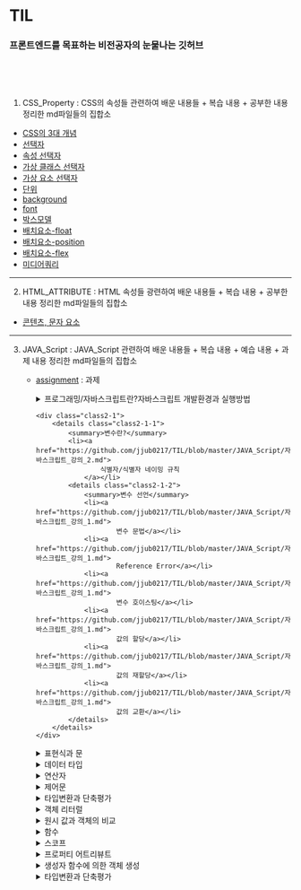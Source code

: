 # TIL

### 프론트엔드를 목표하는 비전공자의 눈물나는 깃허브

<br>

<br>

<br>



1. CSS_Property : CSS의 속성들 관련하여 배운 내용들 + 복습 내용 + 공부한 내용 정리한 md파일들의 집합소

- [CSS의 3대 개념](https://github.com/jjub0217/TIL/blob/master/CSS_Property/CSS의_3대_개념.md)
- [선택자](https://github.com/jjub0217/TIL/blob/master/CSS_Property/선택자.md)
- [속성 선택자](https://github.com/jjub0217/TIL/blob/master/CSS_Property/속성_선택자.md)
- [가상 클래스 선택자](https://github.com/jjub0217/TIL/blob/master/CSS_Property/가상_클래스_선택자.md)
- [가상 요소 선택자](https://github.com/jjub0217/TIL/blob/master/CSS_Property/가상_요소_선택자.md)
- [단위](https://github.com/jjub0217/TIL/blob/master/CSS_Property/단위.md)
- [background](https://github.com/jjub0217/TIL/blob/master/CSS_Property/background.md)
- [font](https://github.com/jjub0217/TIL/blob/master/CSS_Property/font.md)
- [박스모델](https://github.com/jjub0217/TIL/blob/master/CSS_Property/박스모델.md)
- [배치요소-float](https://github.com/jjub0217/TIL/blob/master/CSS_Property/배치요소-float.md)
- [배치요소-position](https://github.com/jjub0217/TIL/blob/master/CSS_Property/배치요소-position.md)
- [배치요소-flex](https://github.com/jjub0217/TIL/blob/master/CSS_Property/배치요소-flex.md)
- [미디어쿼리](https://github.com/jjub0217/TIL/blob/master/CSS_Property/미디어쿼리.md)

---

2. HTML_ATTRIBUTE : HTML 속성들 광련하여 배운 내용들 + 복습 내용 + 공부한 내용 정리한 md파일들의  집합소

-  [콘텐츠, 문자 요소](https://github.com/jjub0217/TIL/blob/master/HTML_ATTRIBUTE/HTML요소(contents_and_text).md)

---

3. JAVA_Script : JAVA_Script 관련하여 배운 내용들 + 복습 내용 + 예습 내용 + 과제  내용 정리한 md파일들의 집합소

   - [assignment](https://github.com/jjub0217/TIL/tree/master/JAVA_Script/assignment) : 과제

     <div class="class1">
             <details class="class1-1">
                 <summary>프로그래밍/자바스크립트란?자바스크립트 개발환경과 실행방법</summary>
                 <li><a href="https://github.com/jjub0217/TIL/blob/master/JAVA_Script/자바스크립트_강의_1.md">
                         프런트엔드 개발자란
                     </a></li>
                 <li><a href="https://github.com/jjub0217/TIL/blob/master/JAVA_Script/자바스크립트_강의_1.md">
                         Computational Thinking</a></li>
                 <li><a href="https://github.com/jjub0217/TIL/blob/master/JAVA_Script/자바스크립트_강의_1.md">
                         JAVA script의 소개
                     </a></li>
             </details>
         </div>

         <div class="class2-1">
             <details class="class2-1-1">
                 <summary>변수란?</summary>
                 <li><a href="https://github.com/jjub0217/TIL/blob/master/JAVA_Script/자바스크립트_강의_2.md">
                         식별자/식별자 네이밍 규칙
                     </a></li>
                 <details class="class2-1-2">
                     <summary>변수 선언</summary>
                     <li><a href="https://github.com/jjub0217/TIL/blob/master/JAVA_Script/자바스크립트_강의_1.md">
                             변수 문법</a></li>
                     <li><a href="https://github.com/jjub0217/TIL/blob/master/JAVA_Script/자바스크립트_강의_1.md">
                             Reference Error</a></li>
                     <li><a href="https://github.com/jjub0217/TIL/blob/master/JAVA_Script/자바스크립트_강의_1.md">
                             변수 호이스팅</a></li>
                     <li><a href="https://github.com/jjub0217/TIL/blob/master/JAVA_Script/자바스크립트_강의_1.md">
                             값의 할당</a></li>
                     <li><a href="https://github.com/jjub0217/TIL/blob/master/JAVA_Script/자바스크립트_강의_1.md">
                             값의 재할당</a></li>
                     <li><a href="https://github.com/jjub0217/TIL/blob/master/JAVA_Script/자바스크립트_강의_1.md">
                             값의 교환</a></li>
                 </details>
             </details>
         </div>

     <div class="class2-2">
         <details class="class2-2-1">
             <summary>표현식과 문</summary>
             <li><a href="https://github.com/jjub0217/TIL/blob/master/JAVA_Script/자바스크립트_강의_1.md">
                     값이란?
                 </a></li>
             <li><a href="https://github.com/jjub0217/TIL/blob/master/JAVA_Script/자바스크립트_강의_1.md">
                     리터럴이란?(원시타입/객체타입 이란?)</a></li>
               <li><a href="https://github.com/jjub0217/TIL/blob/master/JAVA_Script/자바스크립트_강의_1.md">
                 표현식
             </a></li>
         <li><a href="https://github.com/jjub0217/TIL/blob/master/JAVA_Script/자바스크립트_강의_1.md">
                 문
             </a></li>
     </details>
     </div>

     <div class="class3-1">
         <details class="class3-1-1">
             <summary>데이터 타입</summary>
             <li><a href="https://github.com/jjub0217/TIL/blob/master/JAVA_Script/자바스크립트_강의_1.md">
                     동적 타입 언어와 정적 타입 언어
                 </a></li>
         </details>
     </div>

     <div class="class3-2">
         <details class="class3-2-1">
             <summary>연산자</summary>
             <li><a href="https://github.com/jjub0217/TIL/blob/master/JAVA_Script/자바스크립트_강의_1.md">
                     산술 연산자(이항/단항)
                 </a></li>
             <li><a href="https://github.com/jjub0217/TIL/blob/master/JAVA_Script/자바스크립트_강의_1.md">
                     문자열 연결 연산자
                 </a></li>
             <li><a href="https://github.com/jjub0217/TIL/blob/master/JAVA_Script/자바스크립트_강의_1.md">
                     할당 연산자
                 </a></li>
             <details class="class3-2-2">
                 <summary>비교 연산자</summary>
                 <li><a href="https://github.com/jjub0217/TIL/blob/master/JAVA_Script/자바스크립트_강의_1.md">
                         동등 / 일치 비교 연산자
                     </a></li>
                 <li><a href="https://github.com/jjub0217/TIL/blob/master/JAVA_Script/자바스크립트_강의_1.md">
                         대소관계 비교 연산자
                     </a></li>
             </details>
             <li><a href="https://github.com/jjub0217/TIL/blob/master/JAVA_Script/자바스크립트_강의_1.md">삼항 조건 연산자
                 </a></li>
                 <li><a href="https://github.com/jjub0217/TIL/blob/master/JAVA_Script/자바스크립트_강의_1.md">논리 연산자
             </a></li>
             <li><a href="https://github.com/jjub0217/TIL/blob/master/JAVA_Script/자바스크립트_강의_1.md">단축 평가
         </a></li>
         </details>
     </div>  

     <div class="class4-1">
         <details class="class4-1-1">
             <summary>제어문</summary>
             <li><a href="https://github.com/jjub0217/TIL/blob/master/JAVA_Script/자바스크립트_강의_1.md">
                     블록문
                 </a></li>
             <details class="class4-1-2">
                 <summary>조건문</summary>
                 <li><a href="https://github.com/jjub0217/TIL/blob/master/JAVA_Script/자바스크립트_강의_1.md">
                         if문
                     </a></li>
                 <li><a href="https://github.com/jjub0217/TIL/blob/master/JAVA_Script/자바스크립트_강의_1.md">
                         if else문
                     </a></li>
                 <li><a href="https://github.com/jjub0217/TIL/blob/master/JAVA_Script/자바스크립트_강의_1.md">
                         else if문
                     </a></li>
                 <li><a href="https://github.com/jjub0217/TIL/blob/master/JAVA_Script/자바스크립트_강의_1.md">
                         switch문
                     </a></li>
             </details>
             <details class="class4-1-3">
                 <summary>반복문</summary>
                 <li><a href="https://github.com/jjub0217/TIL/blob/master/JAVA_Script/자바스크립트_강의_1.md">
                         for문
                     </a></li>
                 <li><a href="https://github.com/jjub0217/TIL/blob/master/JAVA_Script/자바스크립트_강의_1.md">
                         while문
                     </a></li>
                 <li><a href="https://github.com/jjub0217/TIL/blob/master/JAVA_Script/자바스크립트_강의_1.md">
                         do...while문
                     </a></li>
                 <li><a href="https://github.com/jjub0217/TIL/blob/master/JAVA_Script/자바스크립트_강의_1.md">
                         break문
                     </a></li>
                 <li><a href="https://github.com/jjub0217/TIL/blob/master/JAVA_Script/자바스크립트_강의_1.md">
                         continue문
                     </a></li>
             </details>
         </details>
     </div>

     <div class="class4-2">
         <details class="class4-2-1">
             <summary>타입변환과 단축평가</summary>
             <li><a href="">
                     타입변환이란?
                 </a></li>
             <details class="class4-2-2">
                 <summary>암묵적 타입 변환(문자열/숫자/불리언)</summary>
                 <li><a href="https://github.com/jjub0217/TIL/blob/master/JAVA_Script/자바스크립트_강의_1.md">
                         문자열 타입으로 변환
                     </a></li>
                 <li><a href="https://github.com/jjub0217/TIL/blob/master/JAVA_Script/자바스크립트_강의_1.md">
                         숫자 타입으로 변환
                     </a></li>
                         <li><a href="https://github.com/jjub0217/TIL/blob/master/JAVA_Script/자바스크립트_강의_1.md">
                     불리언 타입으로 변환
                 </a></li>
         </details>
         <details class="class4-2-3">
             <summary>명시적 타입 변환(문자열/숫자/불리언)</summary>
             <li><a href="https://github.com/jjub0217/TIL/blob/master/JAVA_Script/자바스크립트_강의_1.md">
                     문자열 타입으로 변환
                 </a></li>
                 <li><a href="https://github.com/jjub0217/TIL/blob/master/JAVA_Script/자바스크립트_강의_1.md">
                 숫자 타입으로 변환
             </a></li>
         <li><a href="https://github.com/jjub0217/TIL/blob/master/JAVA_Script/자바스크립트_강의_1.md">
                 불리언 타입으로 변환
             </a></li>
     </details>
     <li><a href="https://github.com/jjub0217/TIL/blob/master/JAVA_Script/자바스크립트_강의_1.md">
             단축 평가
         </a></li>
         </details>
     </div>

     <div class="class5-1">
         <details class="class5-1-1">
             <summary>객체 리터럴</summary>
             <details class="class5-1-1-1">
                 <summary>프로퍼티</summary>
                 <li><a href="https://github.com/jjub0217/TIL/blob/master/JAVA_Script/자바스크립트_강의_1.md">
                         프로퍼티 키
                     </a></li>
                 <li><a href="https://github.com/jjub0217/TIL/blob/master/JAVA_Script/자바스크립트_강의_1.md">
                         프로퍼티 값
                     </a></li>
             </details>
             <details class="class5-1-2">
                 <summary>메소드</summary>
                 <li><a href="https://github.com/jjub0217/TIL/blob/master/JAVA_Script/자바스크립트_강의_1.md">
                         프로퍼티 접근
                     </a></li>
                         <li><a href="https://github.com/jjub0217/TIL/blob/master/JAVA_Script/자바스크립트_강의_1.md">
                     프로퍼티 값 갱신
                 </a></li>
                  <li><a href="https://github.com/jjub0217/TIL/blob/master/JAVA_Script/자바스크립트_강의_1.md">
                 프로퍼티 동적 생성
             </a></li>
                   <li><a href="https://github.com/jjub0217/TIL/blob/master/JAVA_Script/자바스크립트_강의_1.md">
                 프로퍼티 삭제
             </a></li>
                 <li><a href="https://github.com/jjub0217/TIL/blob/master/JAVA_Script/자바스크립트_강의_1.md">
             프로퍼티 축약 표현
         </a></li>
     <li><a href="https://github.com/jjub0217/TIL/blob/master/JAVA_Script/자바스크립트_강의_1.md">
             프로퍼티 키 동적 생성
         </a></li>
                 <li><a href="https://github.com/jjub0217/TIL/blob/master/JAVA_Script/자바스크립트_강의_1.md">
             메소드 축약 표현
         </a></li>
             </details>
         </details>
     </div>

     <div class="class5-2">
         <details class="class5-2-1">
             <summary>원시 값과 객체의 비교</summary>
             <details class="class5-2-1-1">
                 <summary>원시값</summary>
                 <li><a href="https://github.com/jjub0217/TIL/blob/master/JAVA_Script/자바스크립트_강의_1.md">
                         값에 의한 전달     </a></li>
         </details>
         <details class="class5-2-1-2">
             <summary>객체</summary>
             <li><a href="https://github.com/jjub0217/TIL/blob/master/JAVA_Script/자바스크립트_강의_1.md">
                     참조에 의한 전달
                 </a></li>
         </details>
     </details>
     </div>

     <div class="class6">
         <details class="class6">
             <summary>함수</summary>
             <details class="class6-1-1">
                 <summary>함수 정의</summary>
                 <li><a href="https://github.com/jjub0217/TIL/blob/master/JAVA_Script/자바스크립트_강의_1.md">
                         함수 이름
                     </a></li>
                 <li><a href="https://github.com/jjub0217/TIL/blob/master/JAVA_Script/자바스크립트_강의_1.md">
                         매개 변수
                     </a></li>
                 <li><a href="https://github.com/jjub0217/TIL/blob/master/JAVA_Script/자바스크립트_강의_1.md">
                         반환값
                     </a></li>
                 <li><a href="https://github.com/jjub0217/TIL/blob/master/JAVA_Script/자바스크립트_강의_1.md">
                         식별자
                     </a></li>
                 <li><a href="https://github.com/jjub0217/TIL/blob/master/JAVA_Script/자바스크립트_강의_1.md">
                         함수를 정의하는 방법
                     </a></li>
             </details>
             <details class="class6-1-2">
                 <summary>함수 호출</summary>
                 <li><a href="https://github.com/jjub0217/TIL/blob/master/JAVA_Script/자바스크립트_강의_1.md">
                         인수
                     </a></li>
             </details>
             <details class="class6-2">
                 <summary>함수 리터럴</summary>
                 <details class="class6-2-1">
                     <summary>기명 함수 리터럴</summary>
                     <li><a href="https://github.com/jjub0217/TIL/blob/master/JAVA_Script/자바스크립트_강의_1.md">
                             함수 선언문
                         </a></li>
                 </details>
                 <details class="class6-2-2">
                     <summary>기명 함수 리터럴 & 익명 함수 리터럴</summary>
                     <li><a href="https://github.com/jjub0217/TIL/blob/master/JAVA_Script/자바스크립트_강의_1.md">
                             함수 표현식
                         </a></li>
                 </details>
             </details>
             <details class="class6-3">
                 <summary>함수 호출</summary>
                 <details class="class6-3-1">
                     <summary>인수가 부족하거나 초과한 경우</summary>
                     <li><a href="https://github.com/jjub0217/TIL/blob/master/JAVA_Script/자바스크립트_강의_1.md">
                             인수가 부족한 경우
                         </a></li>
                     <li><a href="https://github.com/jjub0217/TIL/blob/master/JAVA_Script/자바스크립트_강의_1.md">
                             인수가 초과되는 경우
                         </a></li>
                 </details>
                 <li><a href="https://github.com/jjub0217/TIL/blob/master/JAVA_Script/자바스크립트_강의_1.md">
                         인수에 잘못된 타입이 들어온 경우
                     </a></li>
             </details>
             <li><a href="https://github.com/jjub0217/TIL/blob/master/JAVA_Script/자바스크립트_강의_1.md">
                     반환문
                 </a></li>
             <li><a href="https://github.com/jjub0217/TIL/blob/master/JAVA_Script/자바스크립트_강의_1.md">
                     참조에 의한 전달과 외부 상태의 변경
                 </a></li>
             <details class="class6-7">
                 <summary>다양한 함수의 형태</summary>
                 <li><a href="https://github.com/jjub0217/TIL/blob/master/JAVA_Script/자바스크립트_강의_1.md">
                         즉시 실행 함수
                     </a></li>
                 <li><a href="https://github.com/jjub0217/TIL/blob/master/JAVA_Script/자바스크립트_강의_1.md">
                         재귀 함수
                     </a></li>
                 <li><a href="https://github.com/jjub0217/TIL/blob/master/JAVA_Script/자바스크립트_강의_1.md">
                         중첩 함수
                     </a></li>
                 <li><a href="https://github.com/jjub0217/TIL/blob/master/JAVA_Script/자바스크립트_강의_1.md">
                         콜백 함수
                     </a></li>
             </details>
             <details class="class7">
                 <summary>순수 함수와 비순수 함수</summary>
                 <li><a href="https://github.com/jjub0217/TIL/blob/master/JAVA_Script/자바스크립트_강의_1.md">
                         순수 함수
                     </a></li>
                 <li><a href="https://github.com/jjub0217/TIL/blob/master/JAVA_Script/자바스크립트_강의_1.md">
                         비순수 함수
                     </a></li>
             </details>
         </details>
     </div>

     <div class="class7">
         <details class="class7-1">
             <summary>스코프</summary>
             <li><a href="https://github.com/jjub0217/TIL/blob/master/JAVA_Script/자바스크립트_강의_1.md">
                     전역 스코프
                 </a></li>
             <li><a href="https://github.com/jjub0217/TIL/blob/master/JAVA_Script/자바스크립트_강의_1.md">
                     지역 스코프
                 </a></li>
             <li><a href="https://github.com/jjub0217/TIL/blob/master/JAVA_Script/자바스크립트_강의_1.md">
                     (전역&지역) 스코프 정리
                 </a></li>
             <li><a href="https://github.com/jjub0217/TIL/blob/master/JAVA_Script/자바스크립트_강의_1.md">
                     전역 변수의 문제점
                 </a></li>
             <details class="class7-2">
                 <summary>let, const와 블록 레벨 스코프</summary>
                 <li><a href="https://github.com/jjub0217/TIL/blob/master/JAVA_Script/자바스크립트_강의_1.md">
                         var 키워드의 문제점
                     </a></li>
                 <li><a href="https://github.com/jjub0217/TIL/blob/master/JAVA_Script/자바스크립트_강의_1.md">
                         let 키워드
                     </a></li>
                 <li><a href="https://github.com/jjub0217/TIL/blob/master/JAVA_Script/자바스크립트_강의_1.md">
                         전역 객체와 let
                     </a></li>
                 <details class="class7-3">
                     <summary>const 키워드</summary>
                     <li><a href="https://github.com/jjub0217/TIL/blob/master/JAVA_Script/자바스크립트_강의_1.md">
                             let 키워드와 const 키워드의 차이점
                         </a></li>
                     <li><a href="https://github.com/jjub0217/TIL/blob/master/JAVA_Script/자바스크립트_강의_1.md">
                             var 키워드, let 키워드, const 키워드의 추천 사용법
                         </a></li>
                 </details>
             </details>
         </details>
     </div>

     <div class="class8">
         <details class="class7-1">
             <summary>프로퍼티 어트리뷰트</summary>
             <details class="class7-1">
                 <summary>데이터 프로퍼티와 접근자 프로퍼티</summary>
                 <li><a href="https://github.com/jjub0217/TIL/blob/master/JAVA_Script/자바스크립트_강의_1.md">
                         데이터 프로퍼티
                     </a></li>
                 <li><a href="https://github.com/jjub0217/TIL/blob/master/JAVA_Script/자바스크립트_강의_1.md">
                         접근자 프로퍼티
                     </a></li>
             </details>
             <details class="class7-1">
                 <summary>프로퍼티 정의</summary>
                 <li><a href="https://github.com/jjub0217/TIL/blob/master/JAVA_Script/자바스크립트_강의_1.md">
                         데이터 프로퍼티 정의
                     </a></li>
                 <li><a href="https://github.com/jjub0217/TIL/blob/master/JAVA_Script/자바스크립트_강의_1.md">
                         접근자 프로퍼티 정의
                     </a></li>
                 <li><a href="https://github.com/jjub0217/TIL/blob/master/JAVA_Script/자바스크립트_강의_1.md">
                         객체 변경 방지
                     </a></li>
             </details>
         </details>
     </div>

     <div class="dd">
         <details class="class8-1">
             <summary>생성자 함수에 의한 객체 생성</summary>
             <li><a href="https://github.com/jjub0217/TIL/blob/master/JAVA_Script/자바스크립트_강의_1.md">
                     Object 생성자 함수
                 </a></li>
             <details class="class7-3">
                 <summary>생성자 함수</summary>
                 <li><a href="https://github.com/jjub0217/TIL/blob/master/JAVA_Script/자바스크립트_강의_1.md">
                         객체 리터럴에 의한 객체 생성 방식의 문제점
                     </a></li>
                 <li><a href="https://github.com/jjub0217/TIL/blob/master/JAVA_Script/자바스크립트_강의_1.md">
                         생성자 함수에 의한 객체 생성 방식의 장점
                     </a></li>
                 <li><a href="https://github.com/jjub0217/TIL/blob/master/JAVA_Script/자바스크립트_강의_1.md">
                         생성자 함수의 인스턴스 생성 과정
                     </a></li>
                 <li><a href="https://github.com/jjub0217/TIL/blob/master/JAVA_Script/자바스크립트_강의_1.md">
                         내부 메소드 [[Call]]과 [[Construct]]
                     </a></li>
                 <li><a href="https://github.com/jjub0217/TIL/blob/master/JAVA_Script/자바스크립트_강의_1.md">
                         Construct와 non-construct
                     </a></li>
                 <li><a href="https://github.com/jjub0217/TIL/blob/master/JAVA_Script/자바스크립트_강의_1.md">
                         new 연산자
                     </a></li>
                 <li><a href="https://github.com/jjub0217/TIL/blob/master/JAVA_Script/자바스크립트_강의_1.md">
                         new.target
                     </a></li>
             </details>
         </details>
     </div>

     <div class="class4-2">
         <details class="class4-2-1">
             <summary>타입변환과 단축평가</summary>
             <li><a href="">
                     타입변환이란?
                 </a></li>
             <details class="class4-2-2">
                 <summary>암묵적 타입 변환(문자열/숫자/불리언)</summary>
                 <li><a href="https://github.com/jjub0217/TIL/blob/master/JAVA_Script/자바스크립트_강의_1.md">
                         문자열 타입으로 변환
                     </a></li>
                 <li><a href="https://github.com/jjub0217/TIL/blob/master/JAVA_Script/자바스크립트_강의_1.md">
                         숫자 타입으로 변환
                     </a></li>
                         <li><a href="https://github.com/jjub0217/TIL/blob/master/JAVA_Script/자바스크립트_강의_1.md">
                     불리언 타입으로 변환
                 </a></li>
         </details>
         <details class="class4-2-3">
             <summary>명시적 타입 변환(문자열/숫자/불리언)</summary>
             <li><a href="https://github.com/jjub0217/TIL/blob/master/JAVA_Script/자바스크립트_강의_1.md">
                     문자열 타입으로 변환
                 </a></li>
                 <li><a href="https://github.com/jjub0217/TIL/blob/master/JAVA_Script/자바스크립트_강의_1.md">
                 숫자 타입으로 변환
             </a></li>
         <li><a href="https://github.com/jjub0217/TIL/blob/master/JAVA_Script/자바스크립트_강의_1.md">
                 불리언 타입으로 변환
             </a></li>
     </details>
     <li><a href="https://github.com/jjub0217/TIL/blob/master/JAVA_Script/자바스크립트_강의_1.md">
             단축 평가
         </a></li>
         </details>
     </div>

     